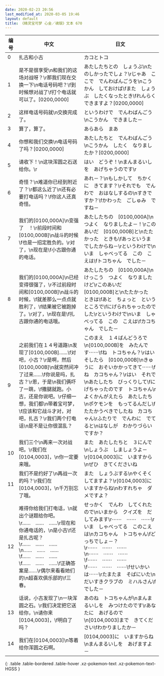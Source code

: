 ```yaml
---
date: 2020-02-23 20:56
last_modified_at: 2020-03-05 19:46
layout: default
title: 《精灵宝可梦 心金／魂银》文本 670
---
```

| 编号 | 中文 | 日文 |
| ---- | ---- | ---- |
| 0 | 扎古和小古 | カコとトコ |
| 1 | 是不是很享受\n和我们的这场对战呀？\r那我们现在交换一下\n电话号码吧？\f到时候想对战了\f打个电话就可以了。[0200,0000] | あたしたちとの　しょうぶ\nたのしかったでしょ？\rじゃあ　ここで　でんわばんごうを\nこうかん　しておけば\fまた　しょうぶ　したくなったとき\fれんらく　できますよ？[0200,0000] |
| 2 | 这样电话号码就\n交换完成了。 | というわけで　でんわばんごう\nこうかん　できました－ |
| 3 | 算了，算了。 | あらあら　まあ |
| 4 | 你想和我们交换\n电话号码了吗？[0200,0000] | あたしたちと　でんわばんごう\nこうかん　したく　なりましたか？[0200,0000] |
| 5 | 请收下！\n这块浑圆之石送给你。\r | はい　どうぞ！\nまんまるいしを　あげちゃうのです\r |
| 6 | 奇怪？\n难道你已经到附近了？\r都这么近了\n还有必要打电话吗？\f你这人还真奇怪。 | あれ－？\nもしかして　ちかくに　きてます？\rそれでも　でんわで　おはなしするの\nすきですか？\fかわった　ごしゅみ　ですね－ |
| 7 | 我们的[0100,000A]\n变强了　！\r前段时间和[0100,000B]\n战斗的时候\f也是一招定胜负的。\r对了，\n现在是\f小古跟你通的电话。 | あたしたちの　[0100,000A]\nつよく　なりましたよ－！\rこのあいだ　[0100,000B]と\nたたかった　ときも\fあっというま　でしたからね－\rというわけで\nいま　しゃべってる　この　こえは\fトコちゃん　でした－ |
| 8 | 我们的[0100,000A]\n已经变得很强了，\r不过前段时间和[0100,000B]\n战斗的时候，\f就差那么一点点就胜利了，\f结果被它被跑掉了。\r对了，\n现在是\f扎古跟你通的电话哦。 | あたしたちの　[0100,000A]\nけっこう　つよく　なりましたけど\rこのあいだ　[0100,000B]と\nたたかった　ときは\fあと　ちょっと　というところで\fにげられちゃったのでした\rというわけで\nいま　しゃべってる　この　こえは\fカコちゃん　でした－ |
| 9 | 之前我们在１４号道路\n发现了[0100,000B]……\f对吧，小古？\r是啊，然后[0100,000B]\n就突然间冲了过来……\f你说是吗，扎古？\r恩，于是\n我们俩吓了一跳，\f撒腿就跑。小古，还是你说吧。\r仔细一想，我们都\n带着宝可梦，\f应该和它战斗才对，对吧，扎古？\r我们两个打电话\n是不是让你很混乱？ | このまえ　１４ばんどうろで\n[0100,000B]を　みたんです⋯⋯\fね　トコちゃん？\rはい　そしたら　[0100,000B]\nきゅうに　おそいかかってきて⋯⋯\fね　カコちゃん？\rはい　それで\nあたしたち　びっくりして\fにげちゃったのです　トコちゃん\rよくかんがえたら　あたしたち\nポケモンを　もってるんだし\fたたかうべきでしたね　カコちゃん\rふたりで　でんわに　でてると\nはなしが　わかりづらい　ですか？ |
| 10 | 我们三个\n再来一次对战吧。\r我们在[0104,0003]，\n你一定要来哦。 | また　あたしたちと　３にんで\nしょうぶ　しましょうよ－\r[0104,0003]に　いますから\nぜひ　きてくださいね |
| 11 | 我们不是约好了\n再战一次的吗？\r我们在[0104,0003]，\n千万别忘了哦。 | また　しょうぶする\nやくそく　してますよ？\r[0104,0003]に　いますからね\nわすれちゃ　ダメですよ？ |
| 12 | 难得你给我们打电话，\n就出个谜题给你吧。\r……　……　……\r现在和你通电话的，\n是小古\f还是扎古呢？\r……　……　……\n……　……　……\f……　……　……\f……　……　……\f正确答案是……\r偶尔来看看她们的\n超喜欢俱乐部的\f三春。 | せっかく　でんわ　してくれたので\nいまから　クイズを　だしてみます\r⋯⋯　⋯⋯　⋯⋯\rいま　しゃべってる　このこえは\nカコちゃん　トコちゃん\fどっちでしょ－？\r⋯⋯　⋯⋯　⋯⋯\n⋯⋯　⋯⋯　⋯⋯\f⋯⋯　⋯⋯　⋯⋯\f⋯⋯　⋯⋯　⋯⋯\fせいかいは⋯⋯\rたまたま　そばにいた\nだいすきクラブの　ミハルさん\fでした－ |
| 13 | 话说，小古发现了\n一块浑圆之石。\r我们决定把它送给你，\n请你来[0104,0003]，\f明白了吗？ | あのね　トコちゃんが\nまんまるいしを　みつけたのです\rあなたに　あげるので\n[0104,0003]まで　きてください\fわかりましたか－ |
| 14 | 我们在[0104,0003]\n等着给你浑圆之石啊。 | [0104,0003]に　いますからね\nまんまるいしを　あげますよ－ |
{: .table .table-bordered .table-hover .xz-pokemon-text .xz-pokemon-text-HGSS }